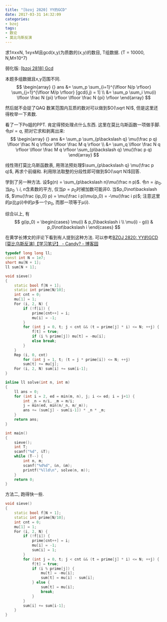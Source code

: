 ```yaml
---
title: "[bzoj 2820] YY的GCD"
date: 2017-03-31 14:32:09
categories:
- bzoj
tags:
- 数论
- 莫比乌斯反演
---
```

求1&le;x&le;N, 1&le;y&le;M且gcd(x,y)为质数的(x,y)的数目, T组数据. (T = 10000, N,M&le;10^7)
<!--more-->
弱化版: [[bzoj 2818] Gcd](/2017/03/16/bzoj2818-gcd/)

本题多组数据且x,y范围不同.
$$
\begin{array} {}
ans
&= \sum_p \sum_{i=1}^{\lfloor N/p \rfloor} \sum_{j=1}^{\lfloor M/p \rfloor} [gcd(i,j) = 1] \\
&= \sum_p \sum_i \mu(i) \lfloor \frac N {pi} \rfloor \lfloor \frac N {pi} \rfloor
\end{array}
$$

然后就不会捉了QAQ 数某范围内互质的数对可以做到$O(\sqrt N)$, 但是这里还得枚举一下素数.

看了一下Po姐的PPT. 肯定得预处理点什么东西. 这里在莫比乌斯函数一项做手脚. 令$pi = q$, 把对它求和剥离出来:
$$
\begin{array} {}
ans
&= \sum_p \sum_{p\backslash q} \mu(\frac p q) \lfloor \frac N q \rfloor \lfloor \frac M q \rfloor \\
&= \sum_q \lfloor \frac N q \rfloor \lfloor \frac M q \rfloor \sum_{p\backslash q} \mu(\frac p q)
\end{array}
$$

线性筛打莫比乌斯函数表, 用筛法预处理$\sum_{p\backslash q} \mu(\frac p q)$, 再求个前缀和. 利用除法取整的分段性即可做到$O(\sqrt N)$回答.

学到了另一种方法. 设$g(n) = \sum_{p\backslash n}\mu(\frac n p)$. 令$n = ip_0$. 当$p_0\backslash i$, $n$含素数的平方, 仅当$p=p_0$时被加数可能非0. 当$p_0\not\backslash i$, $\mu(\frac {ip_0} p) = \mu(\frac i p)\mu(p_0) = -\mu(\frac i p)$; 注意这里的$p$比$g(i)$中的$p$多一个$p_0$, 而那一项等于$\mu(i)$.

综合以上, 有
$$
g(ip_0) = \begin{cases}
\mu(i) & p_0\backslash i \\
\mu(i) - g(i) & p_0\not\backslash i
\end{cases}
$$

在黄学长博文的评论下看到有人提到这种方法. 可以参考[BZOJ 2820: YY的GCD [莫比乌斯反演]【学习笔记】 - Candy? - 博客园](http://www.cnblogs.com/candy99/p/6209609.html)

```cpp
typedef long long ll;
const int N = 1e7;
short mu[N + 1];
ll sum[N + 1];

void sieve()
{
	static bool f[N + 1];
	static int prime[N/10];
	int cnt = 0;
	mu[1] = 1;
	For (i, 2, N) {
		if (!f[i]) {
			prime[cnt++] = i;
			mu[i] = -1;
		}
		for (int j = 0, t; j < cnt && (t = prime[j] * i) <= N; ++j) {
			f[t] = true;
			if (i % prime[j]) mu[t] = -mu[i];
			else break;
		}
	}
	Rep (i, 0, cnt)
		for (int j = 1, t; (t = j * prime[i]) <= N; ++j)
		sum[t] += mu[j];
	For (i, 2, N) sum[i] += sum[i-1];
}

inline ll solve(int n, int m)
{
	ll ans = 0;
	for (int i = 2, ed = min(m, n), j; i <= ed; i = j+1) {
		int _n = n/i, _m = m/i;
		j = min(ed, min(n/_n, m/_m));
		ans += (sum[j] - sum[i-1]) * _n * _m;
	}
	return ans;
}

int main()
{
	sieve();
	int T;
	scanf("%d", &T);
	while (T--) {
		int n, m;
		scanf("%d%d", &n, &m);
		printf("%lld\n", solve(n, m));
	}
	return 0;
}
```

方法二, 跑得快一些.
```cpp
void sieve()
{
	static bool f[N + 1];
	static int prime[N/10];
	int cnt = 0;
	mu[1] = 1;
	For (i, 2, N) {
		if (!f[i]) {
			prime[cnt++] = i;
			mu[i] = -1;
			sum[i] = 1;
		}
		for (int j = 0, t; j < cnt && (t = prime[j] * i) <= N; ++j) {
			f[t] = true;
			if (i % prime[j]) {
				mu[t] = -mu[i];
				sum[t] = mu[i] - sum[i];
			} else {
				sum[t] = mu[i];
				break;
			}
		}
		sum[i] += sum[i-1];
	}
}
```